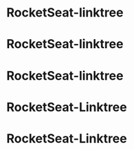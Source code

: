 # RocketSeat-linktree
# RocketSeat-linktree
# RocketSeat-linktree
# RocketSeat-Linktree
# RocketSeat-Linktree
